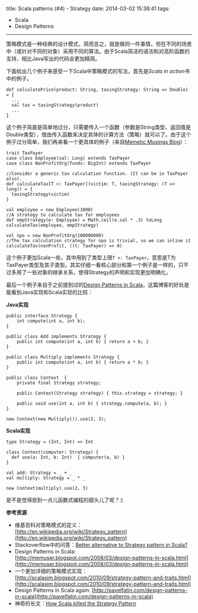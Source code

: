 title: Scala patterns (#4) - Strategy
date: 2014-03-02 15:38:41
tags:
 - Scala
 - Design Patterns
---

策略模式是一种经典的设计模式，简而言之，就是做同一件事情，但在不同的场景中（或针对不同的对象）采用不同的算法。由于Scala简洁的语法和对高阶函数的支持，相比Java写出的代码会更加精简。

下面给出几个例子来感受一下Scala中策略模式的写法，首先是*Scala in action*书中的例子。

<!-- more -->

```
def calculatePrice(product: String, taxingStrategy: String => Double) = {
  ...  
  val tax = taxingStrategy(product)
  ...
}
```

这个例子简直是简单地过分，只需要传入一个函数（参数是String类型，返回值是Double类型），借由传入函数来决定具体的计算方法（策略）就可以了。由于这个例子过分简单，我们再来看一个更具体的例子（来自[Memetic Musings Blog](http://memuser.blogspot.com/2008/03/design-patterns-in-scala.html#7399152332218666295)）：

```
trait TaxPayer
case class Employee(sal: Long) extends TaxPayer
case class NonProfitOrg(funds: BigInt) extends TaxPayer

//Consider a generic tax calculation function. (It can be in TaxPayer also).
def calculateTax[T <: TaxPayer](victim: T, taxingStrategy: (T => long)) = {
  taxingStrategy(victim)
}

val employee = new Employee(1000)
//A strategy to calculate tax for employees
def empStrategy(e: Employee) = Math.ceil(e.sal * .3) toLong
calculateTax(employee, empStrategy)

val npo = new NonProfitOrg(100000000)
//The tax calculation strategy for npo is trivial, so we can inline it
calculateTax(nonProfit, ((t: TaxPayer) => 0)
```

这个例子更加Scala一些，其中用到了类型上限`T <: TaxPayer`，意思是T为TaxPayer类型及其子类型。其实仔细一看核心部分和第一个例子是一样的，只不过多用了一些对象的继承关系，使得Strategy的声明和实现更加明确化。

最后一个例子来自于之前提到过的[Design Patterns in Scala](http://pavelfatin.com/design-patterns-in-scala/#strategy)，这篇博客的好处是能看到Java实现和Scala实现的比较：

**Java实现**

```
public interface Strategy {
    int compute(int a, int b);
}

public class Add implements Strategy {
    public int compute(int a, int b) { return a + b; }
}

public class Multiply implements Strategy {
    public int compute(int a, int b) { return a * b; }
}

public class Context  {
    private final Strategy strategy;

    public Context(Strategy strategy) { this.strategy = strategy; }

    public void use(int a, int b) { strategy.compute(a, b); }
}

new Context(new Multiply()).use(2, 3);
```

**Scala实现**

```
type Strategy = (Int, Int) => Int 

class Context(computer: Strategy) {
  def use(a: Int, b: Int)  { computer(a, b) }
}

val add: Strategy = _ + _
val multiply: Strategy = _ * _

new Context(multiply).use(2, 3)
```

是不是觉得尝到一点儿函数式编程的甜头儿了呢？:)


**参考资源**

 - 维基百科对策略模式的定义：[http://en.wikipedia.org/wiki/Strategy_pattern](http://en.wikipedia.org/wiki/Strategy_pattern)
 - Stackoverflow中的问答：[Better alternative to Strategy pattern in Scala?](http://stackoverflow.com/questions/4950524/better-alternative-to-strategy-pattern-in-scala)
 - Design Patterns in Scala: [http://memuser.blogspot.com/2008/03/design-patterns-in-scala.html](http://memuser.blogspot.com/2008/03/design-patterns-in-scala.html) 
 - 一个更加详细的策略模式实现：[http://scalasim.blogspot.com/2010/09/strategy-pattern-and-traits.html](http://scalasim.blogspot.com/2010/09/strategy-pattern-and-traits.html)
 - Design Patterns in Scala again: [http://pavelfatin.com/design-patterns-in-scala](http://pavelfatin.com/design-patterns-in-scala)
 - 神奇的长文：[How Scala killed the Strategy Pattern](http://alvinalexander.com/scala/how-scala-killed-oop-strategy-design-pattern)
